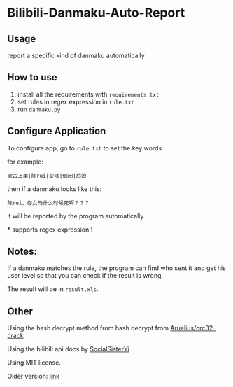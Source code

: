 # Bilibili-Danmaku-Auto-Report
 ## Usage
 report a specific kind of danmaku automatically

 ## How to use
 1. install all the requirements with `requirements.txt`
 2. set rules in regex expression in `rule.txt`
 3. run `danmaku.py`

 ## Configure Application 
 To configure app, go to `rule.txt` to set the key words

 for example:
 ```
 蒙古上单|陈rui|变味|倒闭|后浪
 ```
 then if a danmaku looks like this:
 ```
 陈rui，你女马什么时候死啊？？？
 ```
 it will be reported by the program automatically.

 \* supports regex expression!!

 ## Notes:
 If a danmaku matches the rule, the program can find who sent 
 it and get his user level 
 so that you can check if the result 
 is wrong. 

 The result will be in `result.xls`.

 ## Other
 Using the hash decrypt method from hash decrypt from [Aruelius/crc32-crack](https://github.com/Aruelius/crc32-crack)

 Using the bilibili api docs by [SocialSisterYi](https://github.com/SocialSisterYi/bilibili-API-collect)

 Using MIT license.
 
 Older version: [link](https://github.com/Creeper2333/Bilibili-Danmaku-Search-Uid)

